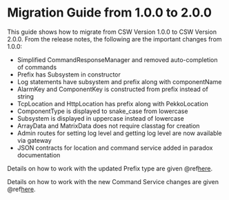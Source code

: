 # Migration Guide from 1.0.0 to 2.0.0

This guide shows how to migrate from CSW Version 1.0.0 to CSW Version 2.0.0. From the release notes, the following
are the important changes from 1.0.0:

* Simplified CommandResponseManager and removed auto-completion of commands
* Prefix has Subsystem in constructor
* Log statements have subsystem and prefix along with componentName
* AlarmKey and ComponentKey is constructed from prefix instead of string
* TcpLocation and HttpLocation has prefix along with PekkoLocation
* ComponentType is displayed to snake_case from lowercase
* Subsystem is displayed in uppercase instead of lowercase
* ArrayData and MatrixData does not require classtag for creation
* Admin routes for setting log level and getting log level are now available via gateway
* JSON contracts for location and command service added in paradox documentation

Details on how to work with the updated Prefix type are given @ref[here](prefix.md).

Details on how to work with the new Command Service changes are given @ref[here](commandService.md).

